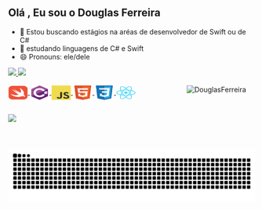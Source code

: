 ## Olá , Eu sou o Douglas Ferreira
- 🔭 Estou buscando estágios na aréas de desenvolvedor de Swift ou de C#
- 🌱 estudando linguagens de C# e Swift
- 😄 Pronouns: ele/dele
<div>
  <a href="https://github.com/DouglasOkami">
  <img height="150em" src="https://github-readme-stats.vercel.app/api?username=DouglasOkami&show_icons=true&theme=merko&include_all_commits=true&count_private=true"/>
  <img height="150em" src="https://github-readme-stats.vercel.app/api/top-langs/?username=DouglasOkami&layout=compact&langs_count=7&theme=merko"/>
</div>
  <div style="display: inline_block"><br>
  <img align="center" alt="Rafa-Python" height="30" width="40" src="https://raw.githubusercontent.com/devicons/devicon/master/icons/swift/swift-original.svg">
  <img align="center" alt="Rafa-Csharp" height="30" width="40" src="https://raw.githubusercontent.com/devicons/devicon/master/icons/csharp/csharp-original.svg">
  <img align="center" alt="Rafa-JAVASCRIPT" height="30" width="40" src="https://raw.githubusercontent.com/devicons/devicon/master/icons/javascript/javascript-original.svg">  
  <img align="center" alt="Rafa-HTML" height="30" width="40" src="https://raw.githubusercontent.com/devicons/devicon/master/icons/html5/html5-original.svg">
  <img align="center" alt="Rafa-CSS" height="30" width="40" src="https://raw.githubusercontent.com/devicons/devicon/master/icons/css3/css3-original.svg">  
  <img align="center" alt="Rafa-React" height="30" width="40" src="https://raw.githubusercontent.com/devicons/devicon/master/icons/react/react-original.svg">  
  <img align="right" alt="DouglasFerreira" height="130" width="140" src="https://media.giphy.com/media/jT7D2goVKTVmghwai6/giphy.gif?cid=790b761144ecba3d81a8764f4aecc4e81ffb851266b8a5bd&rid=giphy.gif&ct=g">
</div>
  
  ##
 
<div> 
  <a href="https://www.linkedin.com/in/douglas-ferreira-b28481216/" target="_blank"><img src="https://img.shields.io/badge/-LinkedIn-%230077B5?style=for-the-badge&logo=linkedin&logoColor=white" target="_blank"></a> 
 
  ![Snake animation](https://github.com/DouglasOkami/DouglasOkami/blob/output/github-contribution-grid-snake.svg)
 
</div>
